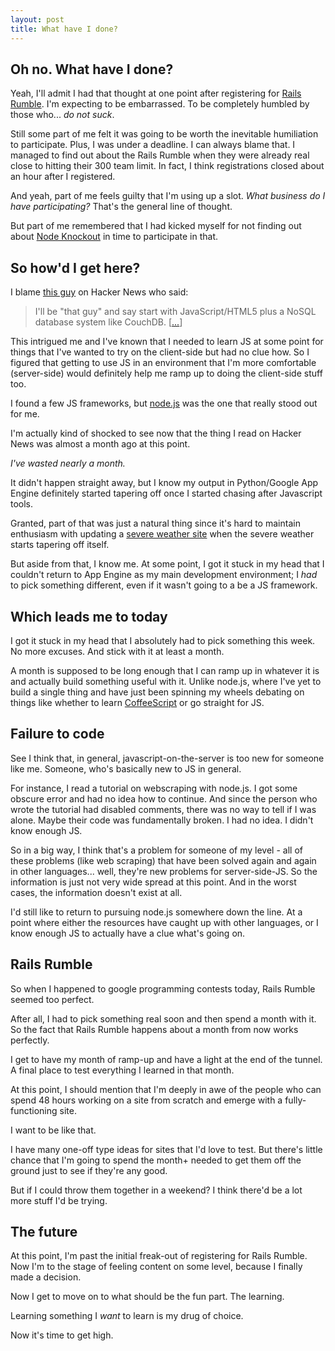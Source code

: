 ```yaml
---
layout: post
title: What have I done?
---
```


Oh no. What have I done?	
------------------------

Yeah, I'll admit I had that thought at one point after registering for  [Rails Rumble](http://railsrumble.com/). I'm expecting to be embarrassed. To be completely humbled by those who... *do not suck*.

Still some part of me felt it was going to be worth the inevitable humiliation to participate. Plus, I was under a deadline. I can always blame that. I managed to find out about the Rails Rumble when they were already real close to hitting their 300 team limit. In fact, I think registrations closed about an hour after I registered.

And yeah, part of me feels guilty that I'm using up a slot. *What business do I have participating?* That's the general line of thought.

But part of me remembered that I had kicked myself for not finding out about [Node Knockout](http://nodeknockout.com/) in time to participate in that.

So how'd I get here?
--------------------

I blame [this guy](http://news.ycombinator.com/item?id=1610208) on Hacker News who said:

> I'll be "that guy" and say start with JavaScript/HTML5 plus a NoSQL database system like CouchDB. [[...](http://news.ycombinator.com/item?id=1610208)]

This intrigued me and I've known that I needed to learn JS at some point for things that I've wanted to try on the client-side but had no clue how. So I figured that getting to use JS in an environment that I'm more comfortable (server-side) would definitely help me ramp up to doing the client-side stuff too.

I found a few JS frameworks, but [node.js](http://nodejs.org/) was the one that really stood out for me.

I'm actually kind of shocked to see now that the thing I read on Hacker News was almost a month ago at this point.

*I've wasted nearly a month.*

It didn't happen straight away, but I know my output in Python/Google App Engine definitely started tapering off once I started chasing after Javascript tools.

Granted, part of that was just a natural thing since it's hard to maintain enthusiasm with updating a [severe weather site](http://www.wickedwx.com) when the severe weather starts tapering off itself.

But aside from that, I know me. At some point, I got it stuck in my head that I couldn't return to App Engine as my main development environment; I *had* to pick something different, even if it wasn't going to a be a JS framework.

Which leads me to today
-----------------------

I got it stuck in my head that I absolutely had to pick something this week. No more excuses. And stick with it at least a month.

A month is supposed to be long enough that I can ramp up in whatever it is and actually build something useful with it. Unlike node.js, where I've yet to build a single thing and have just been spinning my wheels debating on things like whether to learn [CoffeeScript](http://jashkenas.github.com/coffee-script/) or go straight for JS.

Failure to code
---------------

See I think that, in general, javascript-on-the-server is too new for someone like me. Someone, who's basically new to JS in general.

For instance, I read a tutorial on webscraping with node.js. I got some obscure error and had no idea how to continue. And since the person who wrote the tutorial had disabled comments, there was no way to tell if I was alone. Maybe their code was fundamentally broken. I had no idea. I didn't know enough JS.

So in a big way, I think that's a problem for someone of my level - all of these problems (like web scraping) that have been solved again and again in other languages... well, they're new problems for server-side-JS. So the information is just not very wide spread at this point. And in the worst cases, the information doesn't exist at all.

I'd still like to return to pursuing node.js somewhere down the line. At a point where either the resources have caught up with other languages, or I know enough JS to actually have a clue what's going on.

Rails Rumble
------------

So when I happened to google programming contests today, Rails Rumble seemed too perfect.

After all, I had to pick something real soon and then spend a month with it. So the fact that Rails Rumble happens about a month from now works perfectly.

I get to have my month of ramp-up and have a light at the end of the tunnel. A final place to test everything I learned in that month.

At this point, I should mention that I'm deeply in awe of the people who can spend 48 hours working on a site from scratch and emerge with a fully-functioning site.

I want to be like that.

I have many one-off type ideas for sites that I'd love to test. But there's little chance that I'm going to spend the month+ needed to get them off the ground just to see if they're any good.

But if I could throw them together in a weekend? I think there'd be a lot more stuff I'd be trying.

The future
----------

At this point, I'm past the initial freak-out of registering for Rails Rumble. Now I'm to the stage of feeling content on some level, because I finally made a decision.

Now I get to move on to what should be the fun part. The learning.

Learning something I *want* to learn is my drug of choice.

Now it's time to get high.